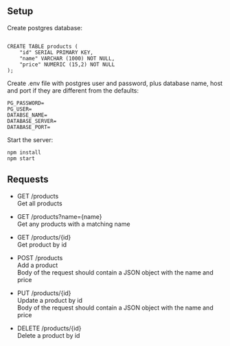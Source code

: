 ## Setup

Create postgres database:

```CREATE DATABASE products;
	
CREATE TABLE products (
    "id" SERIAL PRIMARY KEY,
    "name" VARCHAR (1000) NOT NULL,
    "price" NUMERIC (15,2) NOT NULL
);
```

Create .env file with postgres user and password, plus database name, host and port if they are different from the defaults:
```
PG_PASSWORD=
PG_USER=
DATABSE_NAME=
DATABASE_SERVER=
DATABASE_PORT=
```

Start the server:
```
npm install
npm start
```

## Requests

- GET /products \
Get all products

- GET /products?name={name} \
Get any products with a matching name

- GET /products/{id} \
Get product by id

- POST /products \
Add a product \
Body of the request should contain a JSON object with the name and price

- PUT /products/{id} \
Update a product by id \
Body of the request should contain a JSON object with the name and price

- DELETE /products/{id} \
Delete a product by id